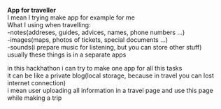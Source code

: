 <b>App for traveller</b><br>
I mean I trying make app for example for me<br>
What I using when travelling:<br>
-notes(addreses, guides, advices, names, phone numbers ...)<br> 
-images(maps, photos of tickets, special documents ...)<br>
-sounds(i prepare music for listening, but you can store other stuff)<br>
usually these things is in a separate apps<br>
  
in this hackhathon i can try to make one app for all this tasks<br>
it can be like a private blog(local storage, because in travel you can lost internet connection)<br>
i mean user uploading all information in a travel page and use this page while making a trip<br>
